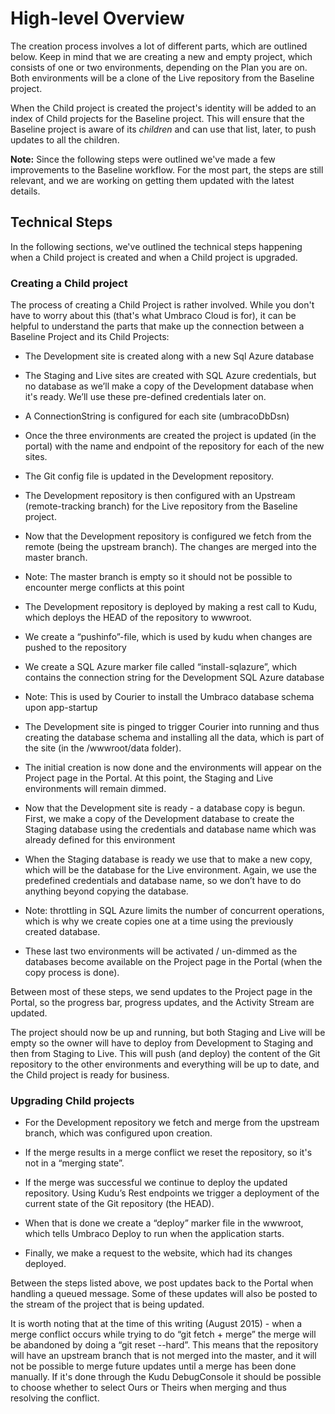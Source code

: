 # High-level Overview

The creation process involves a lot of different parts, which are outlined below. Keep in mind that we are creating a new and empty project, which consists of one or two environments, depending on the Plan you are on. Both environments will be a clone of the Live repository from the Baseline project.

When the Child project is created the project's identity will be added to an index of Child projects for the Baseline project. This will ensure that the Baseline project is aware of its *children* and can use that list, later, to push updates to all the children.

**Note:** Since the following steps were outlined we've made a few improvements to the Baseline workflow. For the most part, the steps are still relevant, and we are working on getting them updated with the latest details.

## Technical Steps

In the following sections, we've outlined the technical steps happening when a Child project is created and when a Child project is upgraded.

### Creating a Child project

The process of creating a Child Project is rather involved. While you don't have to worry about this (that's what Umbraco Cloud is for), it can be helpful to understand the parts that make up the connection between a Baseline Project and its Child Projects:

* The Development site is created along with a new Sql Azure database

* The Staging and Live sites are created with SQL Azure credentials, but no database as we’ll make a copy of the Development database when it's ready. We’ll use these pre-defined credentials later on.

* A ConnectionString is configured for each site (umbracoDbDsn)

* Once the three environments are created the project is updated (in the portal) with the name and endpoint of the repository for each of the new sites.

* The Git config file is updated in the Development repository.

* The Development repository is then configured with an Upstream (remote-tracking branch) for the Live repository from the Baseline project.

* Now that the Development repository is configured we fetch from the remote (being the upstream branch). The changes are merged into the master branch.

* Note: The master branch is empty so it should not be possible to encounter merge conflicts at this point

* The Development repository is deployed by making a rest call to Kudu, which deploys the HEAD of the repository to wwwroot.

* We create a “pushinfo”-file, which is used by kudu when changes are pushed to the repository

* We create a SQL Azure marker file called “install-sqlazure”, which contains the connection string for the Development SQL Azure database

* Note: This is used by Courier to install the Umbraco database schema upon app-startup

* The Development site is pinged to trigger Courier into running and thus creating the database schema and installing all the data, which is part of the site (in the /wwwroot/data folder).

* The initial creation is now done and the environments will appear on the Project page in the Portal. At this point, the Staging and Live environments will remain dimmed.

* Now that the Development site is ready - a database copy is begun. First, we make a copy of the Development database to create the Staging database using the credentials and database name which was already defined for this environment

* When the Staging database is ready we use that to make a new copy, which will be the database for the Live environment. Again, we use the predefined credentials and database name, so we don’t have to do anything beyond copying the database.

* Note: throttling in SQL Azure limits the number of concurrent operations, which is why we create copies one at a time using the previously created database.

* These last two environments will be activated / un-dimmed as the databases become available on the Project page in the Portal (when the copy process is done).

Between most of these steps, we send updates to the Project page in the Portal, so the progress bar, progress updates, and the Activity Stream are updated.

The project should now be up and running, but both Staging and Live will be empty so the owner will have to deploy from Development to Staging and then from Staging to Live. This will push (and deploy) the content of the Git repository to the other environments and everything will be up to date, and the Child project is ready for business.

### Upgrading Child projects

* For the Development repository we fetch and merge from the upstream branch, which was configured upon creation.

* If the merge results in a merge conflict we reset the repository, so it's not in a “merging state”.

* If the merge was successful we continue to deploy the updated repository. Using Kudu’s Rest endpoints we trigger a deployment of the current state of the Git repository (the HEAD).

* When that is done we create a “deploy” marker file in the wwwroot, which tells Umbraco Deploy to run when the application starts.

* Finally, we make a request to the website, which had its changes deployed.

Between the steps listed above, we post updates back to the Portal when handling a queued message. Some of these updates will also be posted to the stream of the project that is being updated.

It is worth noting that at the time of this writing (August 2015) - when a merge conflict occurs while trying to do “git fetch + merge” the merge will be abandoned by doing a “git reset --hard”. This means that the repository will have an upstream branch that is not merged into the master, and it will not be possible to merge future updates until a merge has been done manually. If it's done through the Kudu DebugConsole it should be possible to choose whether to select Ours or Theirs when merging and thus resolving the conflict.
